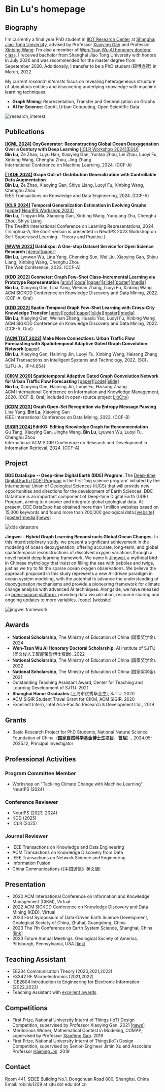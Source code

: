 # Bin Lu's homepage

## Biography
I'm currently a final year PhD student in [IIOT Research Center](http://iiot.sjtu.edu.cn/) at [Shanghai Jiao Tong University](http://en.sjtu.edu.cn/), advised by Professor [Xiaoying Gan](https://iiot.sjtu.edu.cn/#/xygan) and Professor [Xinbing Wang](https://www.cs.sjtu.edu.cn/~wang-xb/). I'm also a member of [Wen-Tsun Wu AI honorary doctoral class](https://ai.sjtu.edu.cn/cultivate/postgraduate/managements). I received bachelor from Shanghai Jiao Tong University with honors in July 2020 and was recommended for the master degree from Sepetember 2020. Additionally, I transfer to be a PhD student (硕博连读) in March, 2022.  

My current *research interests* focus on revealing heterogeneous structure of ubiquitous entities and discovering underlying knowledge with machine learning techniques.
- **Graph Mining**: Representation, Transfer and Generalization on Graphs
- **AI for Science**: GeoAI, Urban Computing, Open Scientific Data

![research_interest](research_interest.png)

## Publications
**[\[ICML 2024\]](https://proceedings.mlr.press/v235/lu24n.html)  OxyGenerator: Reconstructing Global Ocean Deoxygenation Over a Century with Deep Learning** [\[ICLR Workshop 2024\]](https://www.climatechange.ai/events/iclr2024)[\[EGU\]](https://meetingorganizer.copernicus.org/EGU24/EGU24-5926.html)\
**Bin Lu**, Ze Zhao, Luyu Han, Xiaoying Gan, Yuntao Zhou, Lei Zhou, Luoyi Fu, Xinbing Wang, Chenghu Zhou, Jing Zhang\
International Conference on Machine Learning, 2024. (CCF-A)

**[\[TKDE 2024\]](https://ieeexplore.ieee.org/document/10517351) Graph Out-of-Distribution Generalization with Controllable Data Augmentation**\
**Bin Lu**, Ze Zhao, Xiaoying Gan, Shiyu Liang, Luoyi Fu, Xinbing Wang, Chenghu Zhou\
IEEE Transactions on Knowledge and Data Engineering, 2024. (CCF-A)

**[\[ICLR 2024\]](https://openreview.net/forum?id=HFtrXBfNru) Temporal Generalization Estimation in Evolving Graphs** [\[paper\]](https://openreview.net/forum?id=HFtrXBfNru)[\[NeurIPS Workshop 2023\]](https://nips.cc/virtual/2023/workshop/66514)\
**Bin Lu**, Tingyan Ma, Xiaoying Gan, Xinbing Wang, Yunqiang Zhu, Chenghu Zhou, Shiyu Liang\
The Twelfth International Conference on Learning Representations, 2024. (Tsinghua-A, the short version is presented in NeurIPS 2023 Workshop on Self-Supervised Learning - Theory and Practice.) 

**[\[WWW 2023\]](https://doi.org/10.1145/3543873.3587305) DataExpo: A One-stop Dataset Service for Open Science Research** [\[demo\]](https://dataexpo.acemap.info/)[\[paper\]](https://doi.org/10.1145/3543873.3587305)\
**Bin Lu**, Lynwen Wu, Lina Yang, Chenxing Sun, Wei Liu, Xiaoying Gan, Shiyu Liang, Xinbing Wang, Chenghu Zhou\
The Web Conference, 2023. (CCF-A)

**[\[KDD 2022\]](https://dl.acm.org/doi/10.1145/3534678.3539280) Geometer: Graph Few-Shot Class-Incremental Learning via Prototype Representation** [\[arxiv\]](https://arxiv.org/abs/2205.13954)[\[code\]](https://github.com/RobinLu1209/Geometer)[\[paper\]](https://dl.acm.org/doi/10.1145/3534678.3539280)[\[slide\]](https://github.com/RobinLu1209/robinlu1209.github.io/raw/master/files/Geometer-PPT.pdf)[\[poster\]](https://github.com/RobinLu1209/robinlu1209.github.io/raw/master/files/Geometer-poster.pdf)[\[media\]](https://mp.weixin.qq.com/s/Rbuqlpw5NpBn_5r-GPAJxQ) \
**Bin Lu**, Xiaoying Gan, Lina Yang, Weinan Zhang, Luoyi Fu, Xinbing Wang\
ACM SIGKDD Conference on Knowledge Discovery and Data Mining, 2022. (CCF-A, Oral)

**[\[KDD 2022\]](https://dl.acm.org/doi/10.1145/3534678.3539281) Spatio-Temporal Graph Few-Shot Learning with Cross-City Knowledge Transfer** [\[arxiv\]](https://arxiv.org/abs/2205.13947)[\[code\]](https://github.com/RobinLu1209/ST-GFSL)[\[paper\]](https://dl.acm.org/doi/10.1145/3534678.3539281)[\[slide\]](https://github.com/RobinLu1209/robinlu1209.github.io/raw/master/files/CrossCityTransfer-PPT.pdf)[\[poster\]](https://github.com/RobinLu1209/robinlu1209.github.io/raw/master/files/CrossCityTransfer-poster.pdf)[\[media\]](https://mp.weixin.qq.com/s/80SZUkneAVrcAhs19tx7UA) \
**Bin Lu**, Xiaoying Gan, Weinan Zhang, Huaxiu Yao, Luoyi Fu, Xinbing Wang\
ACM SIGKDD Conference on Knowledge Discovery and Data Mining, 2022. (CCF-A, Oral)
 
**[\[ACM TIST 2022\]](https://dl.acm.org/doi/10.1145/3488902) Make More Connections: Urban Traffic Flow Forecasting with Spatiotemporal Adaptive Gated Graph Convolution Network** [\[paper\]](https://dl.acm.org/doi/10.1145/3488902)\
**Bin Lu**, Xiaoying Gan, Haiming Jin, Luoyi Fu, Xinbing Wang, Haisong Zhang\
ACM Transactions on Intelligent Systems and Technology, 2022. (SCI，SJTU-A，IF=4.654)

**[\[CIKM 2020\]](https://dl.acm.org/doi/10.1145/3340531.3411894) Spatiotemporal Adaptive Gated Graph Convolution Network for Urban Traffic Flow Forecasting** [\[paper\]](https://dl.acm.org/doi/10.1145/3340531.3411894)[\[code\]](https://github.com/RobinLu1209/STAG-GCN)[\[slide\]](https://github.com/RobinLu1209/robinlu1209.github.io/raw/master/files/CIKM_fp0393_PPT.pdf) \
**Bin Lu**, Xiaoying Gan, Haiming Jin, Luoyi Fu, Haisong Zhang\
ACM International Conference on Information and Knowledge Management, 2020. (CCF-B, Oral, included in open-source project [LibCity](https://github.com/LibCity/Bigscity-LibCity))

**[\[ICDM 2023\]](https://ieeexplore.ieee.org/document/10415791) Graph Open-Set Recognition via Entropy Message Passing**\
Lina Yang, **Bin Lu**, Xiaoying Gan\
IEEE International Conference on Data Mining, 2023. (CCF-B)

**[\[SIGIR 2024\]]() EditKG: Editing Knowledge Graph for Recommendation**\
Gu Tang, Xiaoying Gan, Jinghe Wang, **Bin Lu**, Lyuwen Wu, Luoyi Fu, Chenghu Zhou\
International ACM SIGIR Conference on Research and Development in Information Retrieval, 2024. (CCF-A)

## Project

**DDE DataExpo -- Deep-time Digital Earth (DDE) Program.** The [Deep-time Digital Earth (DDE) Program](https://www.ddeworld.org/) is the first 'big science program' initiated by the International Union of Geological Sciences (IUGS) that will provide new opportunities and directions for the development of Earth Sciences. DDE DataStore is an important component of Deep-time Digital Earth (DDE) Program, aiming to discover and integrate global geological data. At present, DDE DataExpo has obtained more than 1 million websites based on 15,000 keywords and found more than 200,000 geological data.[\[website\]](https://dataexpo.deep-time.org/#/)[\[poster\]](https://github.com/RobinLu1209/robinlu1209.github.io/blob/master/files/datastore-poster.pdf)[\[media\]](https://mp.weixin.qq.com/s/fH28qwZ4HMnOCqsusEXzQg)[\[news\]](https://news.sjtu.edu.cn/jdzh/20221117/176543.html)

![dde datastore](images/dde_datastore.png)

**Jingwei - Hybrid Graph Learning Reconstructs Global Ocean Changes.** In this interdisciplinary study, we present a significant achievement in the modeling of ocean deoxygenation, offering accurate, long-term, and global spatiotemporal reconstructions of dissolved oxygen variations through a novel hybrid deep learning framework. We name it [Jingwei](https://en.wikipedia.org/wiki/Jingwei), a mythical bird in Chinese mythology that insist on filling the sea with pebbles and twigs, just as we try to fill the sparse ocean oxygen observations. We believe the approach proposed in this study represents a new AI-driven paradigm in ocean system modeling, with the potential to advance the understanding of deoxygenation mechanisms and provide a pioneering framework for climate change analysis with advanced AI techniques. Alongside, we have released an [open-source platform](https://jingwei.acemap.info/), providing data visualization, resource sharing and ongoing updates to more variables. [\[code\]](https://github.com/RobinLu1209/Jingwei) [\[website\]](https://jingwei.acemap.info/)

![jingwei framework](images/jingwei_framework.png)

## Awards
- **National Scholarship**, The Ministry of Education of China (国家奖学金). 2024
- **Wen-Tsun Wu AI Honorary Doctoral Scholarship**, AI Institute of SJTU (吴文俊人工智能荣誉博士资助). 2022
- **National Scholarship**, The Ministry of Education of China (国家奖学金). 2022
- **National Scholarship**, The Ministry of Education of China (国家奖学金). 2021
- Outstanding Teaching Assistant Award, Center for Teaching and Learning Development of SJTU. 2021
- **Shanghai Honor Graduates** (上海市优秀毕业生), SJTU. 2020
- ACM SIGIR Student Travel Grant for CIKM, ACM SIGIR. 2020
- Excellent Intern, Intel Asia-Pacific Research & Development Ltd., 2019

## Grants
- Basic Research Project for PhD Students, National Natural Science Foundation of China（**国家自然科学基金博士生项目**，**首届**）, 2024.05-2025.12, Principal Investigator

## Professional Activities

### Program Committee Member
- Workshop on "Tackling Climate Change with Machine Learning", NeurIPS (2024)

### Conference Reviewer
- NeurIPS (2023, 2024)
- KDD (2025)
- ICLR (2025)

### Journal Reviewer
- IEEE Transactions on Knowledge and Data Engineering
- ACM Transactions on Knowledge Discovery from Data
- IEEE Transactions on Network Science and Engineering
- Information Fusion
- China Communications (《中国通信》英文版)

## Presentation
- 2020 ACM International Conference on Information and Knowledge Management (CIKM), Virtual
- 2022 ACM SIGKDD Conference on Knowledge Discovery and Data Mining (KDD), Virtual
- 2023 First Symposium of Data-Driven Earth Science Development, Geological Society of China, Zhuhai, Guangdong, China
- 2023 The 7th Conference on Earth System Science, Shanghai, China [\[link\]](https://www.cess.org.cn/Data/Programme/86)
- 2023 Future Annual Meetings, Geological Society of America, Pittsburgh, Pennsylvania, USA [\[link\]](https://www.geosociety.org/iCore/Events/Function_Display.aspx?EventKey=23CONNECT&FunctionKey=23CONNECT%2f5200&RegistrantId=9153806&IsTemplate=False&WebsiteKey=63041b88-d318-49f6-b60a-22db8c32eec3)

## Teaching Assistant
- EE234 Communication Theory (2020,2021,2022)
- ES342 RF Microelectronics (2021,2022)
- ICE2604 Introduction to Engineering for Electronic Information (2022,2023) 
- Teaching Assistant with [excellent awards](http://ctld.sjtu.edu.cn/news/811).

## Competitions
- First Prize, National University Internt of Things (IoT) Design Competition, supervised by Professor Xiaoying Gan. 2021 [\[news\]](https://news.sjtu.edu.cn/jdyw/20210927/158841.html)
- Meritorious Winner, Mathematical Contest in Modeling, COMAP, supervised by Professor [Xiaofeng Gao](http://www.cs.sjtu.edu.cn/~gao-xf/). 2019
- First Prize, National University Internt of Things(IoT) Design Competition, supervised by Senior-Engineer Jimin Xu and Associate Professor [Haiming Jin](http://jhc.sjtu.edu.cn/~haimingjin/). 2019

## Contact
Room 441, SEIEE Building No.1, Dongchuan Road 800, Shanghai, China
Email: robinlu1209 at sjtu dot edu dot cn

<script type='text/javascript' id='clustrmaps' src='//cdn.clustrmaps.com/map_v2.js?cl=ffffff&w=a&t=tt&d=-MrFRY-MBf5P9USuoAfhOtuc63TCc8lVoFP1mPplWDg'></script>
